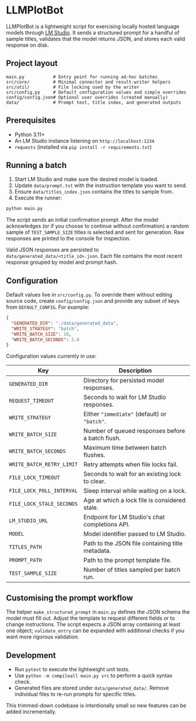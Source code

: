# LLMPlotBot

LLMPlotBot is a lightweight script for exercising locally hosted language models
through [LM Studio](https://lmstudio.ai/). It sends a structured prompt for a
handful of sample titles, validates that the model returns JSON, and stores each
valid response on disk.

## Project layout

```
main.py           # Entry point for running ad-hoc batches
src/core/         # Minimal connector and result-writer helpers
src/util/         # File locking used by the writer
src/config.py     # Default configuration values and simple overrides
config/config.json# Optional user overrides (created manually)
data/             # Prompt text, title index, and generated outputs
```

## Prerequisites

* Python 3.11+
* An LM Studio instance listening on `http://localhost:1234`
* `requests` (installed via `pip install -r requirements.txt`)

## Running a batch

1. Start LM Studio and make sure the desired model is loaded.
2. Update `data/prompt.txt` with the instruction template you want to send.
3. Ensure `data/titles_index.json` contains the titles to sample from.
4. Execute the runner:

```bash
python main.py
```

The script sends an initial confirmation prompt. After the model acknowledges
(or if you choose to continue without confirmation) a random sample of
`TEST_SAMPLE_SIZE` titles is selected and sent for generation. Raw responses are
printed to the console for inspection.

Valid JSON responses are persisted to `data/generated_data/<title_id>.json`.
Each file contains the most recent response grouped by model and prompt hash.

## Configuration

Default values live in `src/config.py`. To override them without editing source
code, create `config/config.json` and provide any subset of keys from
`DEFAULT_CONFIG`. For example:

```json
{
  "GENERATED_DIR": "./data/generated_data",
  "WRITE_STRATEGY": "batch",
  "WRITE_BATCH_SIZE": 10,
  "WRITE_BATCH_SECONDS": 2.0
}
```

Configuration values currently in use:

| Key | Description |
| --- | --- |
| `GENERATED_DIR` | Directory for persisted model responses. |
| `REQUEST_TIMEOUT` | Seconds to wait for LM Studio responses. |
| `WRITE_STRATEGY` | Either `"immediate"` (default) or `"batch"`. |
| `WRITE_BATCH_SIZE` | Number of queued responses before a batch flush. |
| `WRITE_BATCH_SECONDS` | Maximum time between batch flushes. |
| `WRITE_BATCH_RETRY_LIMIT` | Retry attempts when file locks fail. |
| `FILE_LOCK_TIMEOUT` | Seconds to wait for an existing lock to clear. |
| `FILE_LOCK_POLL_INTERVAL` | Sleep interval while waiting on a lock. |
| `FILE_LOCK_STALE_SECONDS` | Age at which a lock file is considered stale. |
| `LM_STUDIO_URL` | Endpoint for LM Studio's chat completions API. |
| `MODEL` | Model identifier passed to LM Studio. |
| `TITLES_PATH` | Path to the JSON file containing title metadata. |
| `PROMPT_PATH` | Path to the prompt template file. |
| `TEST_SAMPLE_SIZE` | Number of titles sampled per batch run. |

## Customising the prompt workflow

The helper `make_structured_prompt` in `main.py` defines the JSON schema the
model must fill out. Adjust the template to request different fields or to
change instructions. The script expects a JSON array containing at least one
object; `validate_entry` can be expanded with additional checks if you want more
rigorous validation.

## Development

* Run `pytest` to execute the lightweight unit tests.
* Use `python -m compileall main.py src` to perform a quick syntax check.
* Generated files are stored under `data/generated_data/`. Remove individual
  files to re-run prompts for specific titles.

This trimmed-down codebase is intentionally small so new features can be added
incrementally.
